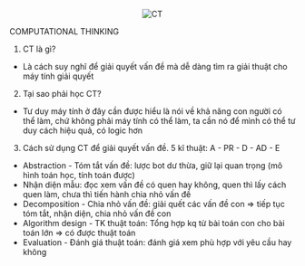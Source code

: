 <p align="center">
  <a style="border: none;">
    <img src="https://steamacademy.edu.vn/wp-content/uploads/2018/12/ComputationalThinkingProductLogo.png" alt="CT">
  </a>
</p>

COMPUTATIONAL THINKING

1. CT là gì?
- Là cách suy nghĩ để giải quyết vấn đề mà dễ dàng tìm ra giải thuật cho máy tính giải quyết

2. Tại sao phải học CT?
- Tư duy máy tính ở đây cần được hiểu là nói về khả năng con người có thể làm, chứ không phải máy tính có thể làm, ta cần nó để mình có thể tư duy cách hiệu quả, có logic hơn

3. Cách sử dụng CT để giải quyết vấn đề.
5 kĩ thuật: A - PR - D - AD - E
- Abstraction - Tóm tắt vấn đề: lược bot dư thừa, giữ lại quan trọng (mô hình toán học, tính toán được)
- Nhận diện mẫu: đọc xem vấn đề có quen hay không, quen thì lấy cách quen làm, chưa thì tiến hành chia nhỏ vấn đề
- Decomposition - Chia nhỏ vấn đề: giải quết các vấn đề con => tiếp tục tóm tắt, nhận diện, chia nhỏ vấn đề con
- Algorithm design - TK thuật toán: Tổng hợp kq từ bài toán con cho bài toán lớn => có được thuật toán
- Evaluation - Đánh giá thuật toán: đánh giá xem phù hợp với yêu cầu hay không
